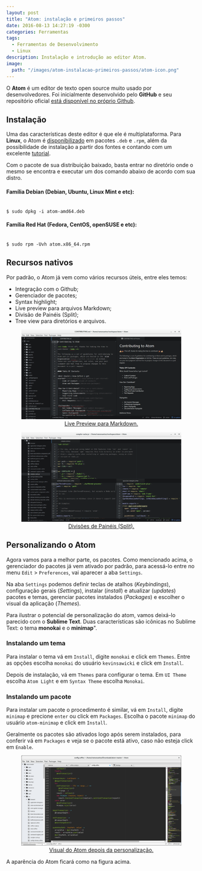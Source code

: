 ```yaml
---
layout: post
title: "Atom: instalação e primeiros passos"
date: 2016-08-13 14:27:19 -0300
categories: Ferramentas
tags:
  - Ferramentas de Desenvolvimento
  - Linux
description: Instalação e introdução ao editor Atom.
image:
  path: "/images/atom-instalacao-primeiros-passos/atom-icon.png"
---
```


O **Atom** é um editor de texto open source muito usado por desenvolvedores. Foi inicialmente desenvolvido pelo **GitHub** e seu repositório oficial [está disponível no próprio Github](https://github.com/atom/atom).

## Instalação

Uma das características deste editor é que ele é multiplataforma. Para **Linux**, o Atom é <a href="https://atom.io/" title="Site oficial do Atom" target="_blank">disponibilizado</a> em pacotes ```.deb``` e ```.rpm```, além da possibilidade de instalação a partir dos fontes e contando com um excelente <a href="https://github.com/atom/atom/blob/master/docs/build-instructions/linux.md" target="_blank">tutorial</a>.

Com o pacote de sua distribuição baixado, basta entrar no diretório onde o mesmo se encontra e executar um dos comando abaixo de acordo com sua distro.

#### Família Debian (Debian, Ubuntu, Linux Mint e etc):

<pre><code class="shell terminal">
$ sudo dpkg -i atom-amd64.deb
</code></pre>

#### Família Red Hat (Fedora, CentOS, openSUSE e etc):

<pre><code class="shell terminal">
$ sudo rpm -Uvh atom.x86_64.rpm
</code></pre>

## Recursos nativos

Por padrão, o Atom já vem como vários recursos úteis, entre eles temos:

  * Integração com o Github;
  * Gerenciador de pacotes;
  * Syntax highlight;
  * Live preview para arquivos Markdown;
  * Divisão de Painéis (Split);
  * Tree view para diretórios e arquivos.

<div style="text-align: center"><a href="/images/atom-instalacao-primeiros-passos/atom-live-preview-md.png" target="_blank"><figure><img src="/images/atom-instalacao-primeiros-passos/atom-live-preview-md.png" style="max-width: 100%" alt="Live Preview para Markdown" title="Live Preview para Markdown" /><figcaption class="text-center">Live Preview para Markdown.</figcaption></figure></a></div>

<div style="text-align: center"><a href="/images/atom-instalacao-primeiros-passos/atom-split.png" target="_blank"><figure><img src="/images/atom-instalacao-primeiros-passos/atom-split.png" style="max-width: 100%" alt="Divisões de Painéis (Split)" title="Divisões de Painéis (Split)" /><figcaption class="text-center">Divisões de Painéis (Split).</figcaption></figure></a></div>

## Personalizando o Atom

Agora vamos para a melhor parte, os pacotes. Como mencionado acima, o gerenciador do pacotes já vem ativado por padrão, para acessá-lo entre no menu ```Edit``` > ```Preferences```, vai aparecer a aba ```Settings```.

Na aba ```Settings``` podemos definir teclas de atalhos (*Keybindings*), configuração gerais (*Settings*), instalar (*install*) e atualizar (*updates*) pacotes e temas, gerenciar pacotes instalados (*Packages*) e escolher o visual da aplicação (*Themes*).

Para ilustrar o potencial de personalização do atom, vamos deixá-lo parecido com o **Sublime Text**. Duas características são icônicas no Sublime Text: o tema **monokai** e o **minimap**".

### Instalando um tema

Para instalar o tema vá em ```Install```, digite ```monokai``` e click em ```Themes```. Entre as opções escolha ```monokai``` do usuário ```kevinsawicki``` e click em ```Install```.

Depois de instalação, vá em ```Themes``` para configurar o tema. Em ```UI Theme``` escolha ```Atom Light``` e em ```Syntax Theme``` escolha ```Monokai```.

### Instalando um pacote

Para instalar um pacote o procedimento é similar, vá em ```Install```, digite ```minimap``` e precione ```enter``` ou click em ```Packages```. Escolha o pacote ```minimap``` do usuário ```atom-minimap``` e click em ```Install```.

Geralmente os pacotes são ativados logo após serem instalados, para conferir vá em ```Packages``` e veja se o pacote está ativo, caso não esteja click em ```Enable```.

<div style="text-align: center">
  <a href="/images/atom-instalacao-primeiros-passos/atom-monokai-theme.png" target="_blank">
    <figure>
      <img src="/images/atom-instalacao-primeiros-passos/atom-monokai-theme.png" style="max-width: 100%" alt="Visual do Atom depois da personalização" title="Visual do Atom depois da personalização" />
      <figcaption class="text-center">Visual do Atom depois da personalização.</figcaption>
    </figure>
  </a>
</div>

A aparência do Atom ficará como na figura acima.
